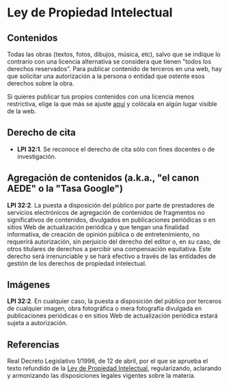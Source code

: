 Ley de Propiedad Intelectual
============================

## Contenidos
Todas las obras (textos, fotos, dibujos, música, etc), salvo que se indique lo contrario con una licencia alternativa se considera que tienen "todos los derechos reservados". Para publicar contenido de terceros en una web, hay que solicitar una autorización a la persona o entidad que ostente esos derechos sobre la obra.

Si quieres publicar tus propios contenidos con una licencia menos restrictiva, elige la que más se ajuste [aquí]() y colócala en algún lugar visible de la web.

## Derecho de cita
* **LPI 32:1**. Se reconoce el derecho de cita sólo con fines docentes o de investigación. 

## Agregación de contenidos (a.k.a., "el canon AEDE" o la "Tasa Google")
**LPI 32:2**. La puesta a disposición del público por parte de prestadores de servicios electrónicos de agregación de contenidos de fragmentos no significativos de contenidos, divulgados en publicaciones periódicas o en sitios Web de actualización periódica y que tengan una finalidad informativa, de creación de opinión pública o de entretenimiento, no requerirá autorización, sin perjuicio del derecho del editor o, en su caso, de otros titulares de derechos a percibir una compensación equitativa. Este derecho será irrenunciable y se hará efectivo a través de las entidades de gestión de los derechos de propiedad intelectual.


## Imágenes
**LPI 32:2**. En cualquier caso, la puesta a disposición del público por terceros de cualquier imagen, obra fotográfica o mera fotografía divulgada en publicaciones periódicas o en sitios Web de actualización periódica estará sujeta a autorización.


## Referencias
Real Decreto Legislativo 1/1996, de 12 de abril, por el que se aprueba el texto refundido de la [Ley de Propiedad Intelectual](http://www.boe.es/buscar/act.php?id=BOE-A-1996-8930), regularizando, aclarando y armonizando las disposiciones legales vigentes sobre la materia.

